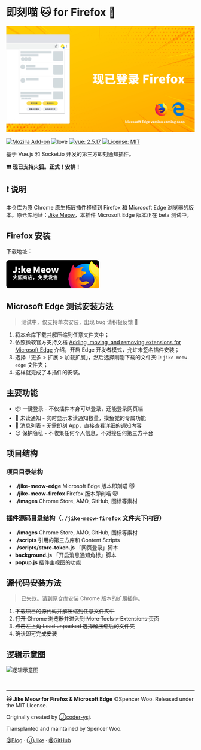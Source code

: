 # 即刻喵 🐱 for Firefox 🦊

![img](./images/transplant_banner_0.5x.png)

[![Mozilla Add-on](https://img.shields.io/amo/stars/dustman.svg?style=flat-square)](https://addons.mozilla.org/zh-CN/firefox/addon/%E5%8D%B3%E5%88%BB%E5%96%B5/)
![love](https://img.shields.io/badge/Made%20with-love-ff69b4.svg?style=flat-square)
[![vue: 2.5.17](https://img.shields.io/badge/vue-2.5.17-green.svg?style=flat-square)](https://cn.vuejs.org/v2/guide/installation.html)
[![License: MIT](https://img.shields.io/github/license/mashape/apistatus.svg?style=flat-square)](https://opensource.org/licenses/MIT)

基于 Vue.js 和 Socket.io 开发的第三方即刻通知插件。

**❗❗❗ 现已支持火狐。正式！安排！**

## ❗ 说明

本仓库为原 Chrome 原生拓展插件移植到 Firefox 和 Microsoft Edge 浏览器的版本。原仓库地址：[Jike Meow](https://github.com/coder-ysj/jike-meow)，本插件 Microsoft Edge 版本正在 beta 测试中。

## Firefox 安装

下载地址：

<a href="https://addons.mozilla.org/zh-CN/firefox/addon/%E5%8D%B3%E5%88%BB%E5%96%B5/">
<img src="./images/AddonBadgeDark.png" alt="即刻喵 Jike Meow 🐱">
</a>

## Microsoft Edge 测试安装方法

> 测试中，仅支持单次安装，出现 bug 请积极反馈 🎉

1. 将本仓库下载并解压缩到任意文件夹中；
2. 依照微软官方支持文档 [Adding, moving, and removing extensions for Microsoft Edge](https://docs.microsoft.com/en-us/microsoft-edge/extensions/guides/adding-and-removing-extensions) 介绍，开启 Edge 开发者模式，允许未签名插件安装；
3. 选择「更多 > 扩展 > 加载扩展」，然后选择刚刚下载的文件夹中 `jike-meow-edge` 文件夹；
4. 这样就完成了本插件的安装。

## 主要功能

* 📦 一键登录 - 不仅插件本身可以登录，还能登录网页端
* 📡 未读通知 - 实时显示未读通知数量，摸鱼党的专属功能
* 🚀 消息列表 - 无需即刻 App，直接查看详细的通知内容
* 😉 保护隐私 - 不收集任何个人信息，不对接任何第三方平台

## 项目结构

### 项目目录结构

- **./jike-meow-edge** Microsoft Edge 版本即刻喵 🐱
- **./jike-meow-firefox** Firefox 版本即刻喵 🐱
- **./images** Chrome Store, AMO, GitHub, 图标等素材

### 插件源码目录结构（`./jike-meow-firefox` 文件夹下内容）

- **./images** Chrome Store, AMO, GitHub, 图标等素材
- **./scripts** 引用的第三方库和 Content Scripts
- **./scripts/store-token.js** 「网页登录」脚本
- **background.js** 「开启消息通知角标」脚本
- **popup.js** 插件主视图的功能

## ~~源代码安装方法~~

> 已失效。请到原仓库安装 Chrome 版本的扩展插件。

1. ~~下载项目的源代码并解压缩到任意文件夹中~~
2. ~~打开 Chrome 浏览器并进入到 More Tools > Extensions 页面~~
3. ~~点击左上角 Load unpacked 选择解压缩后的文件夹~~
4. ~~确认即可完成安装~~


## 逻辑示意图

![逻辑示意图](./images/jike-meow-mindmap.png)

<br>

---

**🐱 Jike Meow for Firefox & Microsoft Edge** ©Spencer Woo. Released under the MIT License. 

Originally created by [Ⓙcoder-ysj](https://web.okjike.com/user/F39BF844-7BF9-4754-8E7C-189CA3A35644/post).

Transplanted and maintained by Spencer Woo.

[@Blog](https://spencerwoo.com/) · [ⒿJike](https://web.okjike.com/user/4DDA0425-FB41-4188-89E4-952CA15E3C5E/post) · [@GitHub](https://github.com/spencerwoo98)
